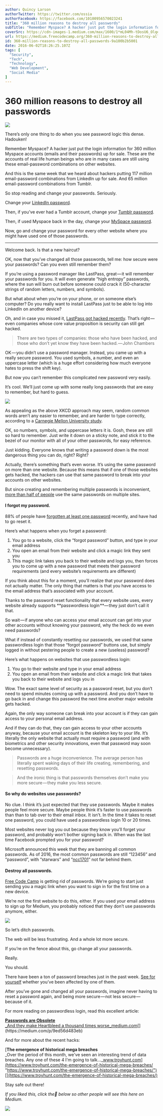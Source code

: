 ```yaml
---
author: Quincy Larson
authorTwitter: https://twitter.com/ossia
authorFacebook: https://facebook.com/10100956570023241
title: "360 million reasons to destroy all passwords"
subTitle: "Remember Myspace? A hacker just put the login information for 360 million Myspace accounts (emails and their passwords) up for sale. Thes..."
coverSrc: https://cdn-images-1.medium.com/max/1600/1*mL04Mh-tDosU6_OlqexwyQ.jpeg
url: https://medium.freecodecamp.org/360-million-reasons-to-destroy-all-passwords-9a100b2b5001
id: 360-million-reasons-to-destroy-all-passwords-9a100b2b5001
date: 2016-06-02T18:26:25.107Z
tags: [
  "Security",
  "Tech",
  "Technology",
  "Web Development",
  "Social Media"
]
---
```

# 360 million reasons to destroy all passwords



![](https://cdn-images-1.medium.com/max/1600/1*mL04Mh-tDosU6_OlqexwyQ.jpeg)

There’s only one thing to do when you see password logic this dense. Hadouken!



Remember Myspace? A hacker just put the login information for 360 million Myspace accounts (emails and their passwords) up for sale. These are the accounts of real life human beings who are in many cases are still using these email-password combinations on other websites.

And this is the same week that we heard about hackers putting 117 million email-password combinations from LinkedIn up for sale. And 65 million email-password combinations from Tumblr.

So stop reading and change your passwords. Seriously.

Change your [LinkedIn password](http://bit.ly/1TY2EPz).

Then, if you’ve ever had a Tumblr account, change your [Tumblr password](http://bit.ly/1XjlU10).

Then, if used Myspace back in the day, change your [MySpace password](http://bit.ly/1Uw0Zn8).

Now, go and change your password for every other website where you might have used one of those passwords.











* * *







Welcome back. Is that a new haircut?

OK, now that you’ve changed all those passwords, tell me: how secure were your passwords? Can you even still remember them?

If you’re using a password manager like LastPass, great — it will remember your passwords for you. It will even generate “high entropy” passwords, where the sun will burn out before someone could crack it (50-character strings of random letters, numbers, and symbols).

But what about when you’re on your phone, or on someone else’s computer? Do you really want to install LastPass just to be able to log into LinkedIn on another device?

Oh, and in case you missed it, [LastPass got hacked recently](http://lifehacker.com/lastpass-hacked-time-to-change-your-master-password-1711463571). That’s right — even companies whose core value proposition is security can still get hacked.

> There are two types of companies: those who have been hacked, and those who don’t yet know they have been hacked. — John Chambers

OK — you didn’t use a password manager. Instead, you came up with a really secure password. You used symbols, a number, and even an uppercase letter (which is a huge effort considering how much everyone hates to press the shift key).

But now you can’t remember this complicated new password very easily.

It’s cool. We’ll just come up with some really long passwords that are easy to remember, but hard to guess.



![](https://cdn-images-1.medium.com/max/1600/1*7v6djGHv-AC6Jeg9I5Eamg.png)



As appealing as the above XKCD approach may seem, random common words aren’t any easier to remember, and are harder to type correctly, according to a [Carnegie Mellon University study](https://cups.cs.cmu.edu/soups/2012/proceedings/a7_Shay.pdf).

OK, so numbers, symbols, and uppercase letters it is. Gosh, these are still so hard to remember. Just write it down on a sticky note, and stick it to the bezel of our monitor with all of your other passwords, for easy reference.

Just kidding. Everyone knows that writing a password down is the most dangerous thing you can do, right? Right?

Actually, there’s something that’s even worse. It’s using the same password on more than one website. Because this means that if one of those websites gets hacked, the hackers can use that same password to break into your accounts on other websites.

But since creating and remembering multiple passwords is inconvenient, [more than half of people](https://www.telesign.com/resources/research-and-reports/telesign-consumer-account-security-report/) use the same passwords on multiple sites.

#### I forgot my password.

88% of people have [forgotten at least one password](http://passwordresearch.com/stats/statistic243.html) recently, and have had to go reset it.

Here’s what happens when you forget a password:

1.  You go to a website, click the “forgot password” button, and type in your email address
2.  You open an email from their website and click a magic link they sent you
3.  This magic link takes you back to their website and logs you, then forces you to come up with a new password that meets their password requirements (and every website’s requirements are different)

If you think about this for a moment, you’ll realize that your password does not actually matter. The only thing that matters is that you have access to the email address that’s associated with your account.

Thanks to the password reset functionality that every website uses, every website already supports **passwordless login **— they just don’t call it that.

So wait — if anyone who can access your email account can get into your other accounts without knowing your password, why the heck do we even need passwords?

What if instead of constantly resetting our passwords, we used that same passwordless login that those “forgot password” buttons use, but simply logged in without pestering people to create a new (useless) password?

Here’s what happens on websites that use passwordless login:

1.  You go to their website and type in your email address
2.  You open an email from their website and click a magic link that takes you back to their website and logs you in

Wow. The exact same level of security as a password reset, but you don’t need to spend minutes coming up with a password. And you don’t have to go back in and change this password the next time another major website gets hacked.

Again, the only way someone can break into your account is if they can gain access to your personal email address.

And if they can do that, they can gain access to your other accounts anyway, because your email account is the skeleton key to your life. It’s literally the only website that actually must require a password (and with biometrics and other security innovations, even that password may soon become unnecessary).

> Passwords are a huge inconvenience. The average person has literally spent waking days of their life creating, remembering, and resetting passwords.

> And the ironic thing is that passwords themselves don’t make you more secure — they make you less secure.

#### So why do websites use passwords?

No clue. I think it’s just expected that they use passwords. Maybe it makes people feel more secure. Maybe people think it’s faster to use passwords than than to tab over to their email inbox. It isn’t. In the time it takes to reset one password, you could have used a passwordless login 10 or 20 times.

Most websites never log you out because they know you’ll forget your password, and probably won’t bother signing back in. When was the last time Facebook prompted you for your password?

Microsoft announced this week that they are banning all common passwords. As of 2016, the most common passwords are still “123456” and “password”, with “starwars” and “[ncc1701](https://www.quora.com/What-are-the-most-famous-computer-passwords-in-history/answer/Quincy-Larson)” not far behind them.

#### Destroy all passwords.

[Free Code Camp](https://www.freecodecamp.com/) is getting rid of passwords. We’re going to start just sending you a magic link when you want to sign in for the first time on a new device.

We’re not the first website to do this, either. If you used your email address to sign up for Medium, you probably noticed that they don’t use passwords anymore, either.







![](https://cdn-images-1.medium.com/max/2000/1*9PGIsEtAS2q9LdtL0qm_9Q.jpeg)







So let’s ditch passwords.

The web will be less frustrating. And a whole lot more secure.

If you’re on the fence about this, go change all your passwords.

Really.

You should.

There have been a ton of password breaches just in the past week. [See for yourself](https://haveibeenpwned.com/) whether you’ve been affected by one of them.

After you’ve gone and changed all your passwords, imagine never having to reset a password again, and being more secure — not less secure — because of it.

For more reading on passwordless login, read this excellent article:

[**Passwords are Obsolete**  
_And they make Heartbleed a thousand times worse_medium.com](https://medium.com/p/9ed56d483eb "https://medium.com/p/9ed56d483eb")[](https://medium.com/p/9ed56d483eb)

And for more about the recent hacks:

[**The emergence of historical mega breaches**  
_Over the period of this month, we've seen an interesting trend of data breaches. Any one of these 4 I'm going to talk…_www.troyhunt.com](https://www.troyhunt.com/the-emergence-of-historical-mega-breaches/ "https://www.troyhunt.com/the-emergence-of-historical-mega-breaches/")[](https://www.troyhunt.com/the-emergence-of-historical-mega-breaches/)

Stay safe out there!

_If you liked this, click the💚 below so other people will see this here on Medium._



![](https://cdn-images-1.medium.com/max/1600/1*31StU5CNIHk8VDkSHWO6nA.gif)










